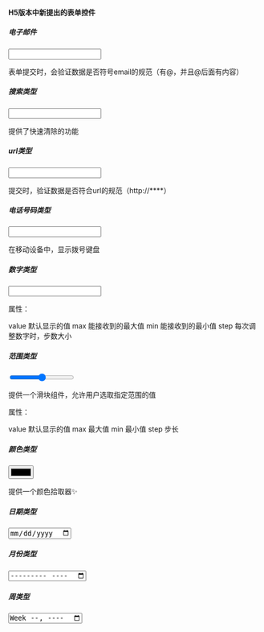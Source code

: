 #### H5版本中新提出的表单控件

##### 电子邮件

<input type="email">

表单提交时，会验证数据是否符号email的规范（有@，并且@后面有内容）

##### 搜索类型

<input type="search">

提供了快速清除的功能

##### url类型

<input type="url">

提交时，验证数据是否符合url的规范（http://****）

##### 电话号码类型

<input type="tel">

在移动设备中，显示拨号键盘

##### 数字类型

<input type="number">

属性：

value 默认显示的值
max 能接收到的最大值
min 能接收到的最小值
step 每次调整数字时，步数大小 

##### 范围类型

<input type="range">

提供一个滑块组件，允许用户选取指定范围的值

属性：

value 默认显示的值
max 最大值
min 最小值
step 步长

##### 颜色类型

<input type="color">

提供一个颜色拾取器✨

##### 日期类型

<input type="date">

##### 月份类型

<input type="month">

##### 周类型

<input type="week">